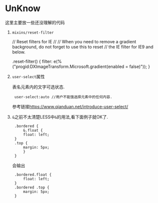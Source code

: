 # UnKnow

这里主要放一些还没理解的代码

1. `mixins/reset-filter`
    
    
    // Reset filters for IE
    //
    // When you need to remove a gradient background, do not forget to use this to reset
    // the IE filter for IE9 and below.

    .reset-filter() {
      filter: e(%("progid:DXImageTransform.Microsoft.gradient(enabled = false)"));
    }
    
2. `user-select`属性
    
    表名元素内的文字可选状态.

        user-select:auto //用户不能饿选择元素中的任何内容.
    
    参考链接<https://www.qianduan.net/introduce-user-select/>
    
3. `&`之前不太清楚LESS中`&`的用法,看下面例子就OK了.
 
        .bordered {
            &.float {
            float: left; 
        }
        .top {
            margin: 5px; 
            }
        }

    会输出
    
        .bordered.float {
            float: left;  
        }
        .bordered .top {
            margin: 5px;
        }

